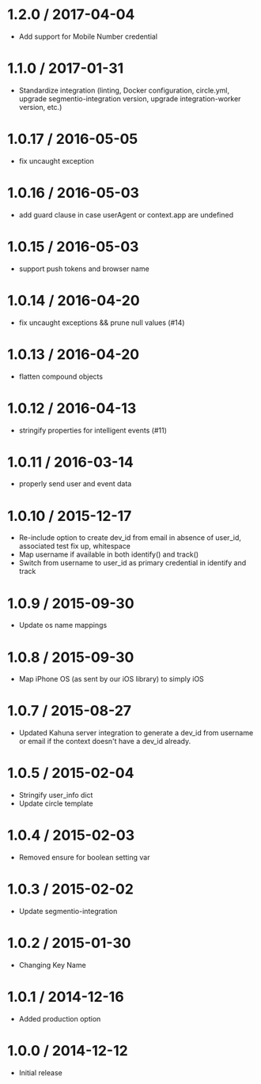 
1.2.0 / 2017-04-04
==================

  * Add support for Mobile Number credential

1.1.0 / 2017-01-31
==================

  * Standardize integration (linting, Docker configuration, circle.yml, upgrade
segmentio-integration version, upgrade integration-worker version, etc.)

1.0.17 / 2016-05-05
===================

  * fix uncaught exception

1.0.16 / 2016-05-03
===================

  * add guard clause in case userAgent or context.app are undefined

1.0.15 / 2016-05-03
===================

  * support push tokens and browser name

1.0.14 / 2016-04-20
===================

  * fix uncaught exceptions && prune null values (#14)

1.0.13 / 2016-04-20
===================

  * flatten compound objects

1.0.12 / 2016-04-13
===================

  * stringify properties for intelligent events (#11)

1.0.11 / 2016-03-14
===================

  * properly send user and event data

1.0.10 / 2015-12-17
===================

  * Re-include option to create dev_id from email in absence of user_id, associated test fix up, whitespace
  * Map username if available in both identify() and track()
  * Switch from username to user_id as primary credential in identify and track

1.0.9 / 2015-09-30
==================

  * Update os name mappings

1.0.8 / 2015-09-30
==================

  * Map iPhone OS (as sent by our iOS library) to simply iOS

1.0.7 / 2015-08-27
==================

  * Updated Kahuna server integration to generate a dev_id from username or email if the context doesn't have a dev_id already.


1.0.5 / 2015-02-04
==================

  * Stringify user_info dict
  * Update circle template

1.0.4 / 2015-02-03
==================

  * Removed ensure for boolean setting var

1.0.3 / 2015-02-02
==================

 * Update segmentio-integration

1.0.2 / 2015-01-30
==================

  * Changing Key Name

1.0.1 / 2014-12-16
==================

  * Added production option

1.0.0 / 2014-12-12
==================

 * Initial release
